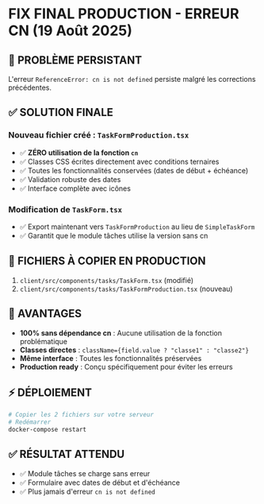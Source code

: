 # FIX FINAL PRODUCTION - ERREUR CN (19 Août 2025)

## 🚫 PROBLÈME PERSISTANT
L'erreur `ReferenceError: cn is not defined` persiste malgré les corrections précédentes.

## ✅ SOLUTION FINALE

### Nouveau fichier créé : `TaskFormProduction.tsx`
- ✅ **ZÉRO utilisation de la fonction `cn`**
- ✅ Classes CSS écrites directement avec conditions ternaires
- ✅ Toutes les fonctionnalités conservées (dates de début + échéance)
- ✅ Validation robuste des dates
- ✅ Interface complète avec icônes

### Modification de `TaskForm.tsx`
- ✅ Export maintenant vers `TaskFormProduction` au lieu de `SimpleTaskForm`
- ✅ Garantit que le module tâches utilise la version sans cn

## 📁 FICHIERS À COPIER EN PRODUCTION
1. `client/src/components/tasks/TaskForm.tsx` (modifié)
2. `client/src/components/tasks/TaskFormProduction.tsx` (nouveau)

## 🎯 AVANTAGES
- **100% sans dépendance cn** : Aucune utilisation de la fonction problématique
- **Classes directes** : `className={field.value ? "classe1" : "classe2"}`
- **Même interface** : Toutes les fonctionnalités préservées
- **Production ready** : Conçu spécifiquement pour éviter les erreurs

## ⚡ DÉPLOIEMENT
```bash
# Copier les 2 fichiers sur votre serveur
# Redémarrer
docker-compose restart
```

## ✅ RÉSULTAT ATTENDU
- ✅ Module tâches se charge sans erreur
- ✅ Formulaire avec dates de début et d'échéance
- ✅ Plus jamais d'erreur `cn is not defined`